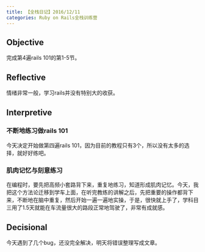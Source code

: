 ```yaml
---
title: 【全栈日记】2016/12/11
categories: Ruby on Rails全栈训练营
---
```


## Objective

完成第4遍rails 101的第1-5节。

## Reflective

情绪非常一般，学习rails并没有特别大的收获。

## Interpretive

### 不断地练习做rails 101

今天决定开始做第四遍rails 101，因为目前的教程只有3个，所以没有太多的选择，就好好练吧。

### 肌肉记忆与刻意练习

在编程时，要先把高频小套路背下来，重复地练习，知道形成肌肉记忆。今天，我把这个方法论迁移到学车上面，在听完教练的讲解之后，先把重要的操作都背下来，不断地在脑中重复，然后开始一遍一遍地实操，于是，很快就上手了，学科目三用了1.5天就能在车流量很大的路段正常地驾驶了，非常有成就感。

## Decisional

今天遇到了几个bug，还没完全解决，明天将错误整理写成文章。